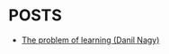 # POSTS

* [The problem of learning (Danil Nagy)](https://medium.com/generative-design/generative-design-introduction-64fb2db38e1)
